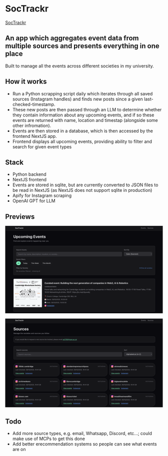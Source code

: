 # SocTrackr
[SocTrackr](https://www.soctrackr.com/)

## An app which aggregates event data from multiple sources and presents everything in one place

Built to manage all the events across different societies in my university.

## How it works

- Run a Python scrapping script daily which iterates through all saved sources (Instagram handles) and finds new posts since a given last-checked-timestamp.
- These new posts are then passed through an LLM to determine whether they contain information about any upcoming events, and if so these events are returned with name, location and timestap (alongside some other infromation).
- Events are then stored in a database, which is then accessed by the frontend NextJS app.
- Frontend displays all upcoming events, providing ability to filter and search for given event types

## Stack 
- Python backend
- NextJS frontend
- Events are stored in sqlite, but are currently converted to JSON files to be read in NextJS (as NextJS does not support sqlite in production)
- Apify for Instagram scraping
- OpenAI GPT for LLM

## Previews
![Events](previews/upcomingEvents.png)

![Sources](previews/sources.png)

## Todo
- Add more source types, e.g. email, Whatsapp, Discord, etc...; could make use of MCPs to get this done
- Add better erecommendation systems so people can see what events are on